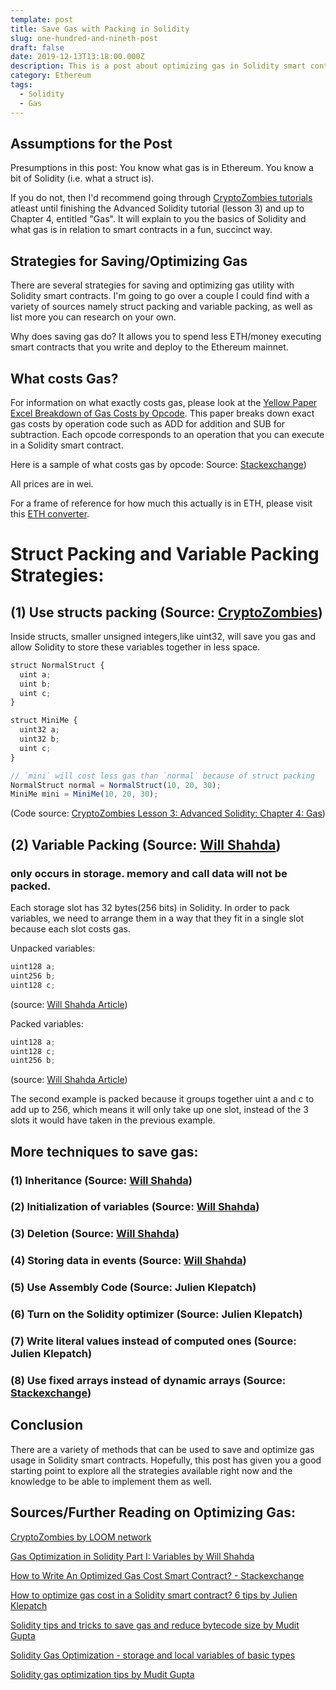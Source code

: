 ```yaml
---
template: post
title: Save Gas with Packing in Solidity
slug: one-hundred-and-nineth-post
draft: false
date: 2019-12-13T13:18:00.000Z
description: This is a post about optimizing gas in Solidity smart contracts.
category: Ethereum
tags:
  - Solidity
  - Gas
---
```

## Assumptions for the Post

Presumptions in this post: You know what gas is in Ethereum. You know a bit of Solidity (i.e. what a struct is).

If you do not, then I'd recommend going through <a href="https://cryptozombies.io/en/course/">CryptoZombies tutorials</a> atleast until finishing the Advanced Solidity tutorial (lesson 3) and up to Chapter 4, entitled "Gas". 
It will explain to you the basics of Solidity and what gas is in relation to smart contracts in a fun, succinct way. 

## Strategies for Saving/Optimizing Gas

There are several strategies for saving and optimizing gas utility with Solidity smart contracts. I'm going to go over a couple I could find with a variety of sources namely struct packing and variable packing, as well as list more you can research on your own. 

Why does saving gas do? It allows you to spend less ETH/money executing smart contracts that you write and deploy to the Ethereum mainnet. 

## What costs Gas? 

For information on what exactly costs gas, please look at the <a href="https://docs.google.com/spreadsheets/d/1n6mRqkBz3iWcOlRem_mO09GtSKEKrAsfO7Frgx18pNU/edit#gid=0">Yellow Paper Excel Breakdown of Gas Costs by Opcode</a>. This paper breaks down exact gas costs by operation code such as ADD for addition and SUB for subtraction. Each opcode corresponds to an operation that you can execute in a Solidity smart contract.  

Here is a sample of what costs gas by opcode:
Source: <a href="https://ethereum.stackexchange.com/questions/28813/how-to-write-an-optimized-gas-cost-smart-contract">Stackexchange</a>)

All prices are in wei.

For a frame of reference for how much this actually is in ETH, please visit this <a href="https://eth-converter.com/">ETH converter</a>.

# Struct Packing and Variable Packing Strategies:

## (1) Use structs packing (Source: <a href="https://cryptozombies.io/en/lesson/3/chapter/4">CryptoZombies</a>)

Inside structs, smaller unsigned integers,like uint32, will save you gas and allow Solidity to store these variables together in less space. 

```js
struct NormalStruct {
  uint a;
  uint b;
  uint c;
}

struct MiniMe {
  uint32 a;
  uint32 b;
  uint c;
}

// `mini` will cost less gas than `normal` because of struct packing
NormalStruct normal = NormalStruct(10, 20, 30);
MiniMe mini = MiniMe(10, 20, 30); 
```
(Code source: <a href="https://cryptozombies.io/en/lesson/3/chapter/4">CryptoZombies Lesson 3: Advanced Solidity: Chapter 4: Gas</a>)

## (2) Variable Packing (Source: <a href="https://medium.com/coinmonks/gas-optimization-in-solidity-part-i-variables-9d5775e43dde">Will Shahda</a>)

  ### only occurs in storage. memory and call data will not be packed. 

Each storage slot has 32 bytes(256 bits) in Solidity. In order to pack variables, we need to arrange them in a way that they fit in a single slot because each slot costs gas. 

Unpacked variables: 
  ```javascript
  uint128 a;
  uint256 b;
  uint128 c;
  ```
(source: <a href="https://medium.com/coinmonks/gas-optimization-in-solidity-part-i-variables-9d5775e43dde">Will Shahda Article</a>)

Packed variables: 
  ```javascript
  uint128 a;
  uint128 c;
  uint256 b;
  ```
(source: <a href="https://medium.com/coinmonks/gas-optimization-in-solidity-part-i-variables-9d5775e43dde">Will Shahda Article</a>)

The second example is packed because it groups together uint a and c to add up to 256, which means it will only take up one slot, instead of the 3 slots it would have taken in the previous example. 

## More techniques to save gas:
### (1) Inheritance (Source: <a href="https://medium.com/coinmonks/gas-optimization-in-solidity-part-i-variables-9d5775e43dde">Will Shahda</a>)

### (2) Initialization of variables (Source: <a href="https://medium.com/coinmonks/gas-optimization-in-solidity-part-i-variables-9d5775e43dde">Will Shahda</a>)

### (3) Deletion (Source: <a href="https://medium.com/coinmonks/gas-optimization-in-solidity-part-i-variables-9d5775e43dde">Will Shahda</a>)

### (4) Storing data in events (Source: <a href="https://medium.com/coinmonks/gas-optimization-in-solidity-part-i-variables-9d5775e43dde">Will Shahda</a>)

### (5) Use Assembly Code (Source: Julien Klepatch)

### (6) Turn on the Solidity optimizer (Source: Julien Klepatch)

### (7) Write literal values instead of computed ones (Source: Julien Klepatch)

### (8) Use fixed arrays instead of dynamic arrays (Source: <a href="https://ethereum.stackexchange.com/questions/28813/how-to-write-an-optimized-gas-cost-smart-contract">Stackexchange</a>)


## Conclusion

There are a variety of methods that can be used to save and optimize gas usage in Solidity smart contracts. Hopefully, this post has given you a good starting point to explore all the strategies available right now and the knowledge to be able to implement them as well.  

## Sources/Further Reading on Optimizing Gas: 

<a href="http://www.cryptozombies.io/en/course">CryptoZombies by LOOM network</a>

<a href="https://medium.com/coinmonks/gas-optimization-in-solidity-part-i-variables-9d5775e43dde">Gas Optimization in Solidity Part I: Variables by Will Shahda</a>

<a href="https://ethereum.stackexchange.com/questions/28813/how-to-write-an-optimized-gas-cost-smart-contract">How to Write An Optimized Gas Cost Smart Contract? - Stackexchange </a>

<a href="https://eattheblocks.com/how-to-optimize-gas-cost-in-a-solidity-smart-contract-6-tips/">How to optimize gas cost in a Solidity smart contract? 6 tips by Julien Klepatch</a>

<a href="https://blog.polymath.network/solidity-tips-and-tricks-to-save-gas-and-reduce-bytecode-size-c44580b218e6">Solidity tips and tricks to save gas and reduce bytecode size by Mudit Gupta</a><br/>

<a href="https://danielszego.blogspot.com/2018/01/solidity-gas-optimization-storage-and.html">Solidity Gas Optimization - storage and local variables of basic types</a>

<a href="https://mudit.blog/solidity-gas-optimization-tips/">Solidity gas optimization tips by Mudit Gupta</a>
